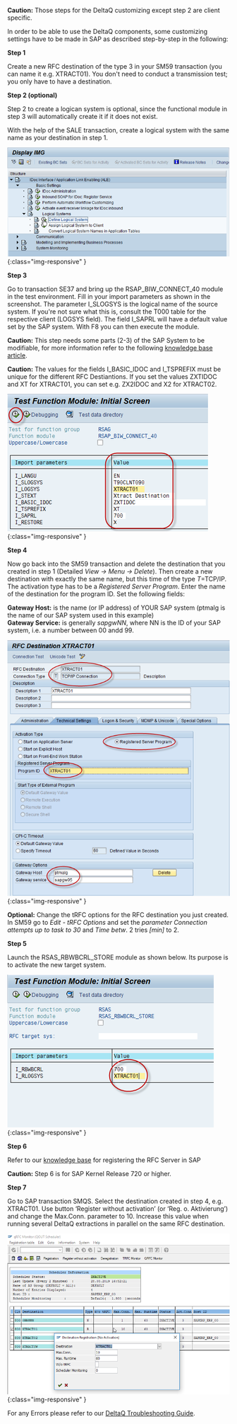 **Caution:** Those steps for the DeltaQ customizing except step 2 are client specific. 

In order to be able to use the DeltaQ components, some customizing settings have to be made in SAP as described step-by-step in the following:

**Step 1**

Create a new RFC destination of the type 3 in your SM59 transaction (you can name it e.g. XTRACT01). You don't need to conduct a transmission test; you only have to have a destination.

**Step 2 (optional)**

Step 2 to create a logican system is optional, since the functional module in step 3 will automatically create it if it does not exist. 
 
With the help of the SALE transaction, create a logical system with the same name as your destination in step 1.

![DeltaQ-Customizing-01](/img/content/DeltaQ-Customizing-01.png){:class="img-responsive" }

**Step 3**

Go to transaction SE37 and bring up the RSAP_BIW_CONNECT_40 module in the test environment. Fill in your import parameters as shown in the screenshot. 
The parameter I_SLOGSYS is the logical name of the source system. If you're not sure what this is, consult the T000 table for the respective client (LOGSYS field). 
The field I_SAPRL will have a default value set by the SAP system.
With F8 you can then execute the module.

**Caution:** This step needs some parts (2-3) of the SAP System to be modifiable, for more information refer to the following [knowledge base article]().

**Caution:** The values for the fields I_BASIC_IDOC and I_TSPREFIX must be unique for the different RFC Destiantions.
If you set the values ZXTIDOC and XT for XTRACT01, you can set e.g. ZX2IDOC and X2 for XTRACT02.

![DeltaQ-Customizing-03](/img/content/DeltaQ-Customizing-03.png){:class="img-responsive" }

**Step 4**

Now go back into the SM59 transaction and delete the destination that you created in step 1 (Detailed *View -> Menu -> Delete*). Then create a new destination with exactly the same name, but this time of the type *T*=TCP/IP. The activation type has to be a *Registered Server Program*. Enter the name of the destination for the program ID.
Set the following fields:

**Gateway Host:** is the name (or IP address) of YOUR SAP system (ptmalg is the name of our SAP system used in this example)<br>
**Gateway Service:** is generally *sapgwNN*, where NN is the ID of your SAP system, i.e. a number between 00 andd 99. 

![DeltaQ-Customizing-04](/img/content/DeltaQ-Customizing-04.png){:class="img-responsive" }

**Optional:** Change the tRFC options for the RFC destination you just created. In SM59 go to *Edit - tRFC Options* and set the *parameter Connection attempts up to task to 30* and *Time betw*. 2 tries *[min]* to 2. 

**Step 5**

Launch the RSAS_RBWBCRL_STORE module as shown below. Its purpose is to activate the new target system.

![DeltaQ-Customizing-05](/img/content/DeltaQ-Customizing-05.png){:class="img-responsive" }

**Step 6**

Refer to our [knowledge base](https://kb.theobald-software.com/sap/registering-rfc-server-in-sap-releases-in-kernel-release-720-and-higher) for registering the RFC Server in SAP

**Caution:** Step 6 is for SAP Kernel Release 720 or higher.


**Step 7**

Go to SAP transaction SMQS. Select the destination created in step 4, e.g. XTRACT01. Use button ‘Register without activation’ (or ‘Reg. o. Aktivierung’) and change the Max.Conn. parameter to 10. Increase this value when running several DeltaQ extractions in parallel on the same RFC destination.

![DeltaQ-Customizing-06](/img/content/DeltaQ-Customizing-06.png){:class="img-responsive" }


For any Errors please refer to our [DeltaQ Troubleshooting Guide](https://kb.theobald-software.com/xtract-is/deltaq-troubleshooting-guide).              